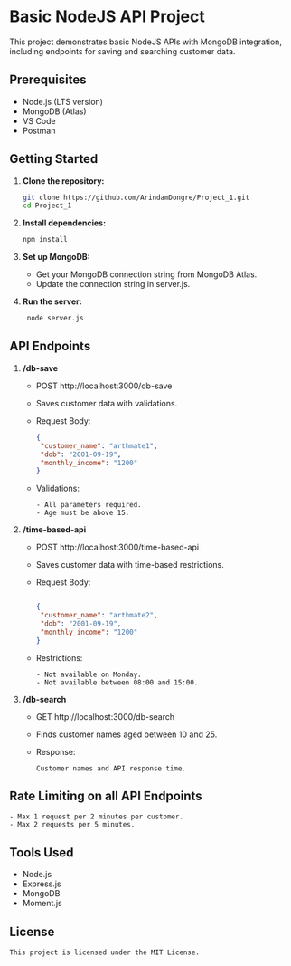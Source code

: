 # Basic NodeJS API Project

This project demonstrates basic NodeJS APIs with MongoDB integration, including endpoints for saving and searching customer data.

## Prerequisites

- Node.js (LTS version)
- MongoDB (Atlas)
- VS Code
- Postman

## Getting Started

1. **Clone the repository:**
   ```sh
   git clone https://github.com/ArindamDongre/Project_1.git
   cd Project_1
   ```
2. **Install dependencies:**

   ```sh
   npm install
   ```

3. **Set up MongoDB:**

   * Get your MongoDB connection string from MongoDB Atlas.
   * Update the connection string in server.js.

4. **Run the server:**

   ```sh
    node server.js
   ```

## API Endpoints

1. **/db-save**

   * POST http://localhost:3000/db-save

   * Saves customer data with validations.

   * Request Body:

     ```json
     {
      "customer_name": "arthmate1",
      "dob": "2001-09-19",
      "monthly_income": "1200"
     }
     ```
   * Validations:

         - All parameters required.
         - Age must be above 15.

2. **/time-based-api**

   * POST http://localhost:3000/time-based-api

   * Saves customer data with time-based restrictions.

   * Request Body:

     ```json

     {
      "customer_name": "arthmate2",
      "dob": "2001-09-19",
      "monthly_income": "1200"
     }
     ```
   * Restrictions:

         - Not available on Monday.
         - Not available between 08:00 and 15:00.

3. **/db-search**

   * GET http://localhost:3000/db-search

   * Finds customer names aged between 10 and 25.

   * Response:

         Customer names and API response time.

## Rate Limiting on all API Endpoints

    - Max 1 request per 2 minutes per customer.
    - Max 2 requests per 5 minutes.

## Tools Used

- Node.js
- Express.js
- MongoDB
- Moment.js

## License

    This project is licensed under the MIT License.
